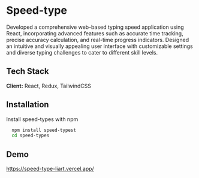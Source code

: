 
# Speed-type

Developed a comprehensive web-based typing speed application using React, incorporating advanced
features such as accurate time tracking, precise accuracy calculation, and real-time progress indicators.
Designed an intuitive and visually appealing user interface with customizable settings and diverse typing
challenges to cater to different skill levels.


## Tech Stack

**Client:** React, Redux, TailwindCSS




## Installation

Install speed-types with npm

```bash
  npm install speed-typest
  cd speed-types
```
    
## Demo

https://speed-type-liart.vercel.app/

